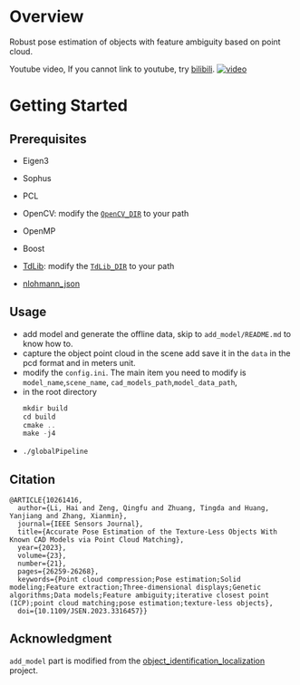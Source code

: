 # Overview
Robust pose estimation of objects with feature ambiguity based on point cloud. 

Youtube video, If you cannot link to youtube, try [bilibili](https://www.bilibili.com/video/BV1ya4y1h7iX/).
[![video](https://res.cloudinary.com/marcomontalbano/image/upload/v1593691440/video_to_markdown/images/youtube--H6Rpz66P_sE-c05b58ac6eb4c4700831b2b3070cd403.jpg)](https://www.youtube.com/watch?v=H6Rpz66P_sE&feature=youtu.be "video")



# Getting Started
## Prerequisites
- Eigen3
- Sophus
- PCL
- OpenCV: modify the [`OpenCV_DIR`](https://github.com/TouchDeeper/TdLib/blob/dev/src/CMakeLists.txt#L8) to your path

- OpenMP
- Boost
- [TdLib](https://github.com/TouchDeeper/TdLib): modify the [`TdLib_DIR`](https://github.com/TouchDeeper/GPose/blob/36d8dcdd93ca701be0a06f220a7747766273ca32/CMakeLists.txt#L25) to your path
- [nlohmann_json](https://github.com/nlohmann/json)
## Usage
- add model and generate the offline data, skip to `add_model/README.md` to know how to.
- capture the object point cloud in the scene add save it in the `data` in the pcd format and in meters unit.
- modify the `config.ini`. The main item you need to modify is `model_name`,`scene_name`, `cad_models_path`,`model_data_path`,
- in the root directory
    ```asm
    mkdir build
    cd build
    cmake ..
    make -j4
    ```
- `./globalPipeline`

## Citation
```
@ARTICLE{10261416,
  author={Li, Hai and Zeng, Qingfu and Zhuang, Tingda and Huang, Yanjiang and Zhang, Xianmin},
  journal={IEEE Sensors Journal}, 
  title={Accurate Pose Estimation of the Texture-Less Objects With Known CAD Models via Point Cloud Matching}, 
  year={2023},
  volume={23},
  number={21},
  pages={26259-26268},
  keywords={Point cloud compression;Pose estimation;Solid modeling;Feature extraction;Three-dimensional displays;Genetic algorithms;Data models;Feature ambiguity;iterative closest point (ICP);point cloud matching;pose estimation;texture-less objects},
  doi={10.1109/JSEN.2023.3316457}}
```

## Acknowledgment
`add_model` part is modified from the [object_identification_localization](https://github.com/Laxen/object_identification_localization) project.

